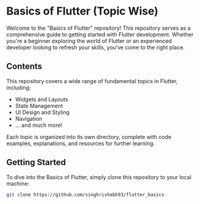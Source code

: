 # Basics of Flutter (Topic Wise)

Welcome to the "Basics of Flutter" repository! This repository serves as a comprehensive guide to getting started with Flutter development. Whether you're a beginner exploring the world of Flutter or an experienced developer looking to refresh your skills, you've come to the right place.

## Contents

This repository covers a wide range of fundamental topics in Flutter, including:

- Widgets and Layouts
- State Management
- UI Design and Styling
- Navigation
- ... and much more!

Each topic is organized into its own directory, complete with code examples, explanations, and resources for further learning.

## Getting Started

To dive into the Basics of Flutter, simply clone this repository to your local machine:

```bash
git clone https://github.com/singhrishabh93/flutter_basics
